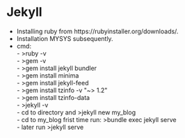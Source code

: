 # Jekyll

<ul>
  <li>Installing ruby from https://rubyinstaller.org/downloads/.</li>
  <li>Installation MYSYS subsequently.</li>
  <li>cmd:
    <br>
    - >ruby -v<br>
    - >gem -v<br>
    - >gem install jekyll bundler<br>
    - >gem install minima<br>
    - >gem install jekyll-feed<br>
    - >gem install tzinfo -v "~> 1.2"<br>
    - >gem install tzinfo-data<br>
    - >jekyll -v<br>
    - cd to directory and >jekyll new my_blog<br>
    - cd to my_blog frist time run: >bundle exec jekyll serve<br>
    - later run >jekyll serve
  </li>
</ul>
